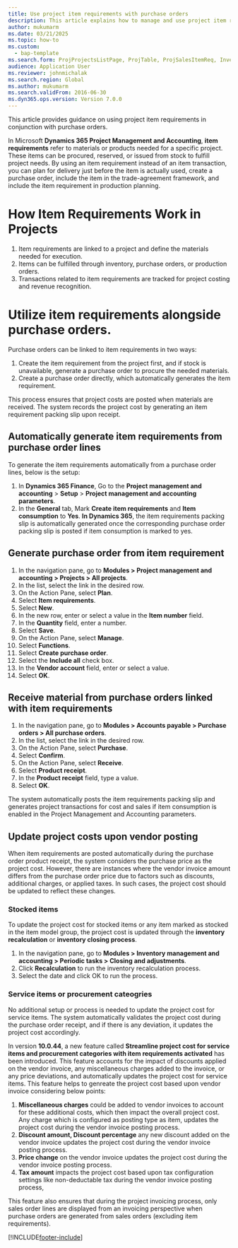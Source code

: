 ```yaml
--- 
title: Use project item requirements with purchase orders
description: This article explains how to manage and use project item requirements with purchase order. 
author: mukumarm
ms.date: 03/21/2025
ms.topic: how-to 
ms.custom: 
  - bap-template
ms.search.form: ProjProjectsListPage, ProjTable, ProjSalesItemReq, InventItemIdLookupSimple, PurchCreateFromSalesOrder, VendAccountItemLookup, PurchTable, PurchEditLines   
audience: Application User 
ms.reviewer: johnmichalak
ms.search.region: Global
ms.author: mukumarm
ms.search.validFrom: 2016-06-30 
ms.dyn365.ops.version: Version 7.0.0 
---
```


This article provides guidance on using project item requirements in conjunction with purchase orders.

In Microsoft **Dynamics 365 Project Management and Accounting**, **item requirements** refer to materials or products needed for a specific project. These items can be procured, reserved, or issued from stock to fulfill project needs. By using an item requirement instead of an item transaction, you can plan for delivery just before the item is actually used, create a purchase order, include the item in the trade-agreement framework, and include the item requirement in production planning. 

# How Item Requirements Work in Projects
1. Item requirements are linked to a project and define the materials needed for execution.
2. Items can be fulfilled through inventory, purchase orders, or production orders.
3. Transactions related to item requirements are tracked for project costing and revenue recognition.

# Utilize item requirements alongside purchase orders. 

Purchase orders can be linked to item requirements in two ways:  

1. Create the item requirement from the project first, and if stock is unavailable, generate a purchase order to procure the needed materials.  
2. Create a purchase order directly, which automatically generates the item requirement.  

This process ensures that project costs are posted when materials are received. The system records the project cost by generating an item requirement packing slip upon receipt.

## Automatically generate item requirements from purchase order lines

To generate the item requirements automatically from a purchase order lines, below is the setup:

1. In **Dynamics 365 Finance**, Go to the **Project management and accounting** > **Setup** > **Project management and accounting parameters**.
2. In the **General** tab, Mark **Create item requirements** and **Item consumption** to **Yes**. **In Dynamics 365**, the item requirements packing slip is automatically generated once the corresponding purchase order packing slip is posted if item consumption is marked to yes. 

## Generate purchase order from item requirement

1. In the navigation pane, go to **Modules > Project management and accounting > Projects > All projects**.
2. In the list, select the link in the desired row.
3. On the Action Pane, select **Plan**.
4. Select **Item requirements**.
5. Select **New**.
6. In the new row, enter or select a value in the **Item number** field.
7. In the **Quantity** field, enter a number.
8. Select **Save**.
9. On the Action Pane, select **Manage**.
10. Select **Functions**.
11. Select **Create purchase order**.
12. Select the **Include all** check box.
13. In the **Vendor account** field, enter or select a value.
14. Select **OK**.

## Receive material from purchase orders linked with item requirements

1. In the navigation pane, go to **Modules > Accounts payable > Purchase orders > All purchase orders**.
2. In the list, select the link in the desired row.
3. On the Action Pane, select **Purchase**.
4. Select **Confirm**.
5. On the Action Pane, select **Receive**.
6. Select **Product receipt**.
7. In the **Product receipt** field, type a value.
8. Select **OK**.

The system automatically posts the item requirements packing slip and generates project transactions for cost and sales if item consumption is enabled in the Project Management and Accounting parameters.

## Update project costs upon vendor posting
When item requirements are posted automatically during the purchase order product receipt, the system considers the purchase price as the project cost. However, there are instances where the vendor invoice amount differs from the purchase order price due to factors such as discounts, additional charges, or applied taxes. In such cases, the project cost should be updated to reflect these changes.

### Stocked items
To update the project cost for stocked items or any item marked as stocked in the item model group, the project cost is updated through the **inventory recalculation** or **inventory closing process**.

1. In the navigation pane, go to **Modules > Inventory management and accounting > Periodic tasks > Closing and adjustments**.
2. Click **Recalculation** to run the inventory recalculation process.
3. Select the date and click OK to run the process. 

### Service items or procurement cateogries

No additional setup or process is needed to update the project cost for service items. The system automatically validates the project cost during the purchase order receipt, and if there is any deviation, it updates the project cost accordingly.

In version **10.0.44**, a new feature called **Streamline project cost for service items and procurement categories with item requirements activated** has been introduced. This feature accounts for the impact of discounts applied on the vendor invoice, any miscellaneous charges added to the invoice, or any price deviations, and automatically updates the project cost for service items. This feature helps to genreate the project cost based upon vendor invoice considering below points:
1. **Miscellaneous charges** could be added to vendor invoices to account for these additional costs, which then impact the overall project cost. Any charge which is configured as posting type as item, updates the project cost during the vendor invoice posting process. 
2. **Discount amount, Discount percentage** any new discount added on the vendor invoice updates the project cost during the vendor invoice posting process.
3. **Price change** on the vendor invoice updates the project cost during the vendor invoice posting process.
4. **Tax amount** impacts the project cost based upon tax configuration settings like non-deductable tax during the vendor invoice posting process, 

This feature also ensures that during the project invoicing process, only sales order lines are displayed from an invoicing perspective when purchase orders are generated from sales orders (excluding item requirements).

[!INCLUDE[footer-include](../../includes/footer-banner.md)]
